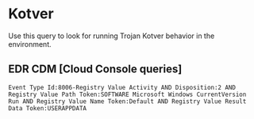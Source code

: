 # Kotver

Use this query to look for running Trojan Kotver behavior in the environment.

## EDR CDM [Cloud Console queries]

```
Event Type Id:8006-Registry Value Activity AND Disposition:2 AND Registry Value Path Token:SOFTWARE Microsoft Windows CurrentVersion Run AND Registry Value Name Token:Default AND Registry Value Result Data Token:USERAPPDATA

```
